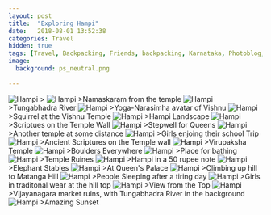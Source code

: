 ```yaml
---
layout: post
title:  "Exploring Hampi"
date:   2018-08-01 13:52:38
categories: Travel
hidden: true
tags: [Travel, Backpacking, Friends, backpacking, Karnataka, Photoblog, WeekendDiaries]
image:
  background: ps_neutral.png
  
---
```

<img src="https://i.imgur.com/rYNNPk9.jpg" alt="Hampi">
>

<img src="https://i.imgur.com/cPMqBXt.jpg" alt="Hampi">
>Namaskaram from the temple

<img src="https://i.imgur.com/TMkLRZH.jpg" alt="Hampi">
>Tungabhadra River

<img src="https://i.imgur.com/gxFnwEJ.jpg" alt="Hampi">
>Yoga-Narasimha avatar of Vishnu

<img src="https://i.imgur.com/ptQtwsm.jpg" alt="Hampi">        
>Squirrel at the Vishnu Temple                                 

<img src="https://i.imgur.com/xWXaFbq.jpg" alt="Hampi">
>Hampi Landscape

<img src="https://i.imgur.com/ypAqGkV.jpg" alt="Hampi">
>Scriptues on the Temple Wall

<img src="https://i.imgur.com/qKHZwxO.jpg" alt="Hampi">
>Stepwell for Queens

<img src="https://i.imgur.com/alZgeUP.jpg" alt="Hampi">
>Another temple at some distance

<img src="https://i.imgur.com/tldjnpj.jpg" alt="Hampi">
>Girls enjoing their school Trip 

<img src="https://i.imgur.com/DxX60QL.jpg" alt="Hampi">
>Ancient Scriptures on the Temple wall

<img src="https://i.imgur.com/aHlmtNF.jpg" alt="Hampi">
>Virupaksha Temple 

<img src="https://i.imgur.com/0phEB8m.jpg" alt="Hampi">
>Boulders Everywhere

<img src="https://i.imgur.com/gYtqqIZ.jpg" alt="Hampi">
>Place for bathing

<img src="https://i.imgur.com/22X6eKt.jpg" alt="Hampi">
>Temple Ruines
                                                                                                   
<img src="https://i.imgur.com/rGfCftZ.jpg" alt="Hampi">          
>Hampi in a 50 rupee note                                            

<img src="https://i.imgur.com/ZFZC8Xo.jpg" alt="Hampi">
>Elephant Stables

<img src="https://i.imgur.com/49WgYdl.jpg" alt="Hampi">
>At Queen's Palace

<img src="https://i.imgur.com/xFRGgGY.jpg" alt="Hampi">  
>Climbing up hill to Matanga Hill                        

<img src="https://i.imgur.com/n9CbzVI.jpg" alt="Hampi">
>People Sleeping after a tiring day 

<img src="https://i.imgur.com/ghAsWXk.jpg" alt="Hampi">
>Girls in traditonal wear at the hill top
                                                                                                                                                                           
<img src="https://i.imgur.com/czNj3nG.jpg" alt="Hampi">               
>View from the Top   

<img src="https://i.imgur.com/yRO2d9Z.jpg" alt="Hampi">         
>Vijayanagara market ruins, with Tungabhadra River in the background   

<img src="https://i.imgur.com/fozDhUS.jpg" alt="Hampi">
>Amazing Sunset